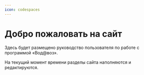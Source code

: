 ```yaml
---
icon: codespaces
---
```


# Добро пожаловать на сайт

Здесь будет размещено руководство пользователя по работе с программой «Вод@воз».

На текущий момент времени разделы сайта наполняются и редактируются. 
